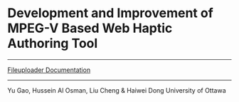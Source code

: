 # Development and Improvement of MPEG-V Based Web Haptic Authoring Tool

-------------------------------------------------------

[Fileuploader Documentation](http://pixelcone.com/fileuploader/)


---------------------------------------------------

Yu Gao, Hussein Al Osman, Liu Cheng & Haiwei Dong
University of Ottawa
